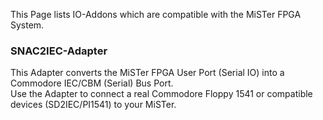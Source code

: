 This Page lists IO-Addons which are compatible with the MiSTer FPGA System.  
  
### **SNAC2IEC-Adapter**  
This Adapter converts the MiSTer FPGA User Port (Serial IO) into a Commodore IEC/CBM (Serial) Bus Port.  
Use the Adapter to connect a real Commodore Floppy 1541 or compatible devices (SD2IEC/PI1541) to your MiSTer.
